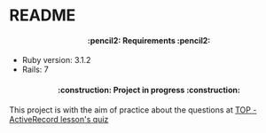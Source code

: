 # README
<h4 align="center">
:pencil2: Requirements :pencil2:
</h4>

* Ruby version: 3.1.2
* Rails: 7


<h4 align="center">
:construction: Project in progress :construction:
</h4>

This project is with the aim of practice about the questions at [TOP - ActiveRecord lesson's quiz](https://www.theodinproject.com/lessons/ruby-on-rails-micro-reddit)

